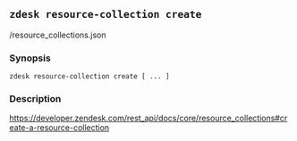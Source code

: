 ## `zdesk resource-collection create`

/resource_collections.json

### Synopsis

    zdesk resource-collection create [ ... ]

### Description

https://developer.zendesk.com/rest_api/docs/core/resource_collections#create-a-resource-collection

